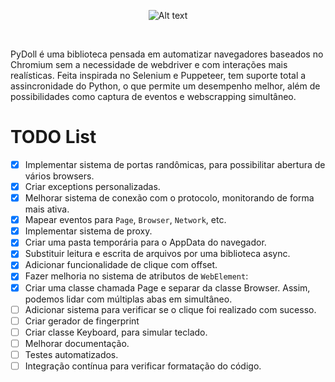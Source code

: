 <p align="center">
    <img src="https://github.com/user-attachments/assets/37b760b2-b13b-4a05-866c-0f8da739cbbd" alt="Alt text" />
</p>
<br>

PyDoll é uma biblioteca pensada em automatizar navegadores baseados no Chromium sem a necessidade de webdriver e com interações mais realísticas. Feita inspirada no Selenium e Puppeteer, tem suporte total a assincronidade do Python, o que permite um desempenho melhor, além de possibilidades como captura de eventos e webscrapping simultâneo.

# TODO List

- [x] Implementar sistema de portas randômicas, para possibilitar
abertura de vários browsers.
- [x] Criar exceptions personalizadas.
- [x] Melhorar sistema de conexão com o protocolo, monitorando de forma
mais ativa.
- [x] Mapear eventos para `Page`, `Browser`, `Network`, etc.
- [x] Implementar sistema de proxy.
- [x] Criar uma pasta temporária para o AppData do navegador.
- [x] Substituir leitura e escrita de arquivos por uma biblioteca async.
- [x] Adicionar funcionalidade de clique com offset.
- [x] Fazer melhoria no sistema de atributos de `WebElement`:
- [x] Criar uma classe chamada Page e separar da classe Browser. Assim, podemos lidar com múltiplas abas em simultâneo.
- [ ] Adicionar sistema para verificar se o clique foi realizado 
com sucesso.
- [ ] Criar gerador de fingerprint
- [ ] Criar classe Keyboard, para simular teclado.
- [ ] Melhorar documentação.
- [ ] Testes automatizados.
- [ ] Integração contínua para verificar formatação do código.
